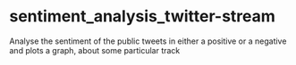 # sentiment_analysis_twitter-stream
Analyse the sentiment of the public tweets in either a positive or a negative and plots a graph, about some particular track
